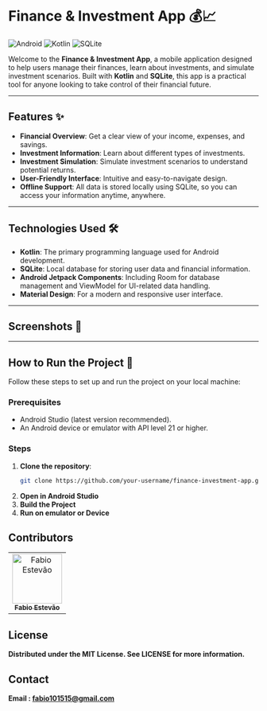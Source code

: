 # Finance & Investment App 💰📈

![Android](https://img.shields.io/badge/Platform-Android-green)
![Kotlin](https://img.shields.io/badge/Language-Kotlin-blue)
![SQLite](https://img.shields.io/badge/Database-SQLite-orange)

Welcome to the **Finance & Investment App**, a mobile application designed to help users manage their finances, learn about investments, and simulate investment scenarios. Built with **Kotlin** and **SQLite**, this app is a practical tool for anyone looking to take control of their financial future.

---

## Features ✨

- **Financial Overview**: Get a clear view of your income, expenses, and savings.
- **Investment Information**: Learn about different types of investments.
- **Investment Simulation**: Simulate investment scenarios to understand potential returns.
- **User-Friendly Interface**: Intuitive and easy-to-navigate design.
- **Offline Support**: All data is stored locally using SQLite, so you can access your information anytime, anywhere.

---

## Technologies Used 🛠️

- **Kotlin**: The primary programming language used for Android development.
- **SQLite**: Local database for storing user data and financial information.
- **Android Jetpack Components**: Including Room for database management and ViewModel for UI-related data handling.
- **Material Design**: For a modern and responsive user interface.

---

## Screenshots 📸

---

## How to Run the Project 🚀

Follow these steps to set up and run the project on your local machine:

### Prerequisites
- Android Studio (latest version recommended).
- An Android device or emulator with API level 21 or higher.

### Steps
1. **Clone the repository**:
   ```bash
   git clone https://github.com/your-username/finance-investment-app.git
2. **Open in Android Studio**
3. **Build the Project**
4. **Run on emulator or Device**

## Contributors
   <table> <tr> <td align="center"> <a href="https://github.com/fabioestevao1"> <img src="https://avatars.githubusercontent.com/u/fabioestevao1" width="100px;" alt="Fabio Estevão"/> <br /> <sub><b>Fabio Estevão</b></sub> </a> </td> </tr> </table>

## License 
**Distributed under the MIT License. See LICENSE for more information.**

## Contact 
**Email : fabio101515@gmail.com**
